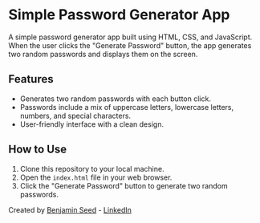 # Simple Password Generator App

A simple password generator app built using HTML, CSS, and JavaScript. When the user clicks the "Generate Password" button, the app generates two random passwords and displays them on the screen.

## Features

- Generates two random passwords with each button click.
- Passwords include a mix of uppercase letters, lowercase letters, numbers, and special characters.
- User-friendly interface with a clean design.

## How to Use

1. Clone this repository to your local machine.
2. Open the `index.html` file in your web browser.
3. Click the "Generate Password" button to generate two random passwords.


Created by [Benjamin Seed](https://github.com/BenjaminSeed) - [LinkedIn](https://www.linkedin.com/in/benjamin-seed/)
